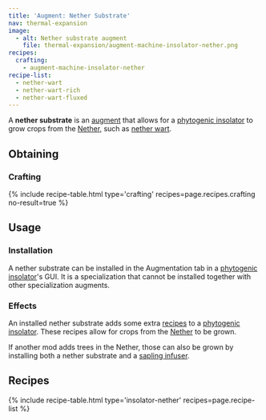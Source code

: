 ```yaml
---
title: 'Augment: Nether Substrate'
nav: thermal-expansion
image:
  - alt: Nether substrate augment
    file: thermal-expansion/augment-machine-insolator-nether.png
recipes:
  crafting:
    - augment-machine-insolator-nether
recipe-list:
  - nether-wart
  - nether-wart-rich
  - nether-wart-fluxed
---
```


A **nether substrate** is an [augment](/docs/augments/) that allows for a
[phytogenic insolator](/docs/phytogenic-insolator/) to grow crops from the
[Nether](https://minecraft.gamepedia.com/The_Nether), such as [nether
wart](https://minecraft.gamepedia.com/Nether_Wart).


Obtaining
---------

### Crafting
{% include recipe-table.html type='crafting' recipes=page.recipes.crafting no-result=true %}


Usage
-----

### Installation
A nether substrate can be installed in the Augmentation tab in a [phytogenic
insolator](/docs/phytogenic-insolator/)'s GUI. It is a specialization that
cannot be installed together with other specialization augments.

### Effects
An installed nether substrate adds some extra [recipes](#recipes) to a
[phytogenic insolator](/docs/phytogenic-insolator/). These recipes allow for
crops from the [Nether](https://minecraft.gamepedia.com/The_Nether) to be grown.

If another mod adds trees in the Nether, those can also be grown by installing
both a nether substrate and a [sapling infuser](/docs/augment-sapling-infuser/).


Recipes
-------

{% include recipe-table.html type='insolator-nether' recipes=page.recipe-list %}
